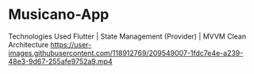 # Musicano-App
Technologies Used Flutter | State Management (Provider) | MVVM Clean Architecture 
https://user-images.githubusercontent.com/118912769/209549007-1fdc7e4e-a239-48e3-9d67-255afe9752a9.mp4


